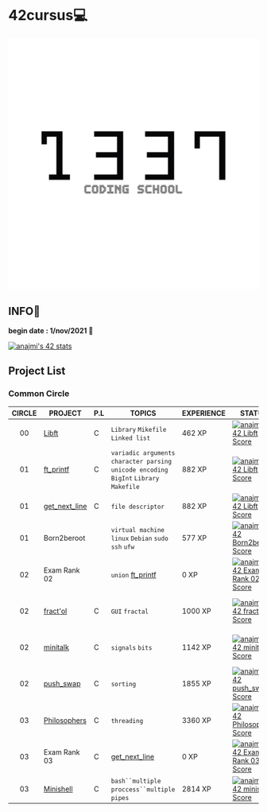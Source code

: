 # 42cursus💻

![1337](./image/README/1337.png)

## INFO👷

**begin date : 1/nov/2021 🎉**

[![anajmi's 42 stats](https://badge42.vercel.app/api/v2/cl1ppbv93001109l22479z7th/stats?cursusId=21&coalitionId=80)](https://github.com/JaeSeoKim/badge42)

## Project List
### Common Circle

| CIRCLE | PROJECT | P.L | TOPICS | EXPERIENCE | STATUS | COMPLETION | DOCUMENTS |
| :----: | -------- | ---------- | ------ | ------------------ | -------- | ------ | ------ |
|	00	|	[Libft](https://github.com/NajmiAchraf/Libft/tree/6dc22a9394736760322b70a53903e276faea31ae)	|	C	|	`Library` `Mikefile` `Linked list`	|	462 XP	|	[![anajmi's 42 Libft Score](https://badge42.vercel.app/api/v2/cl1ppbv93001109l22479z7th/project/2398186)](https://github.com/JaeSeoKim/badge42)	|	21-11-2021	|	[fr subject Libft](./Subjects/fr.subject.Libft.pdf)	|
|	01	|	[ft_printf](https://github.com/NajmiAchraf/ft_printf/tree/001ad1eb375ff0d9d3a804961c307b4ce5e6a0f1)	|	C	|	`variadic arguments` `character parsing` `unicode encoding` `BigInt` `Library` `Makefile`	|	882 XP	|	[![anajmi's 42 Libft Score](https://badge42.vercel.app/api/v2/cl1ppbv93001109l22479z7th/project/2398186)](https://github.com/JaeSeoKim/badge42)	|	29-11-2021	|	[fr subject ft_printf](./Subjects/fr.subject.ft_printf.pdf)	|
|	01	|	[get_next_line](https://github.com/NajmiAchraf/get_next_line/tree/c61f30b1c2129e628578ef61cb19ad21da5db726)	|	C	|	`file descriptor`	|	882 XP	|	[![anajmi's 42 Libft Score](https://badge42.vercel.app/api/v2/cl1ppbv93001109l22479z7th/project/2398186)](https://github.com/JaeSeoKim/badge42) |	05-12-2021	|	[en subject GetNextLine](./Subjects/en.subject.GetNextLine.pdf)	|
|	01	|	Born2beroot	|		| `virtual machine` `linux` `Debian`  `sudo` `ssh` `ufw` |	577 XP	|	[![anajmi's 42 Born2beroot Score](https://badge42.vercel.app/api/v2/cl1ppbv93001109l22479z7th/project/2430778)](https://github.com/JaeSeoKim/badge42)	|	13-12-2021	|	[fr subject Born2beRoot](./Subjects/fr.subject.Born2beRoot.pdf)	|
|	02	|	Exam Rank 02	|		| `union`  [ft_printf](https://github.com/NajmiAchraf/ft_printf/tree/001ad1eb375ff0d9d3a804961c307b4ce5e6a0f1) |	0 XP	|	[![anajmi's 42 Exam Rank 02 Score](https://badge42.vercel.app/api/v2/cl1ppbv93001109l22479z7th/project/2442524)](https://github.com/JaeSeoKim/badge42)	|	17-12-2021	|		|
|	02	|	[fract'ol](https://github.com/NajmiAchraf/fract-ol/tree/4eb38f090e82451f80e0161af1a678d380b59596)	| C | `GUI` `fractal` |	1000 XP	|	[![anajmi's 42 fract-ol Score](https://badge42.vercel.app/api/v2/cl1ppbv93001109l22479z7th/project/2444351)](https://github.com/JaeSeoKim/badge42)	|	13-03-2022	| [fr subject fract'ol](./Subjects/fr.subject.fract-ol.pdf) [en subject fract'ol](./Subjects/en.subject.fract-ol.pdf) |
|	02	|	[minitalk](https://github.com/NajmiAchraf/minitalk/tree/cdd40fdc3d58a9b0d8186b6da1bc9a027b32b8b2)	| C    | `signals` `bits` |	1142 XP	|	[![anajmi's 42 minitalk Score](https://badge42.vercel.app/api/v2/cl1ppbv93001109l22479z7th/project/2499735)](https://github.com/JaeSeoKim/badge42)	|	18-02-2022	| [fr subject minitalk](./Subjects/fr.subject.minitalk.pdf) [en subject minitalk](./Subjects/en.subject.minitalk.pdf) |
|	02	|	[push_swap](https://github.com/NajmiAchraf/push_swap/tree/ef382fbe6a3cbce63e6a594dbc5cc50d664b2ddb)	| C | `sorting` |	1855 XP	|	[![anajmi's 42 push_swap Score](https://badge42.vercel.app/api/v2/cl1ppbv93001109l22479z7th/project/2508488)](https://github.com/JaeSeoKim/badge42)	|	18-03-2022	| [en subject Push_Swap](./Subjects/en.subject.Push_Swap.pdf) |
|	03	|	[Philosophers](https://github.com/NajmiAchraf/Philosophers/tree/30f9fa968367dd0dce32c56c7fa487197cd9c10d)	| C | `threading` |	3360 XP	|	[![anajmi's 42 Philosophers Score](https://badge42.vercel.app/api/v2/cl1ppbv93001109l22479z7th/project/2542637)](https://github.com/JaeSeoKim/badge42)	| 15-04-2022 | [fr subject Philosophers](./Subjects/fr.subject.Philosophers.pdf) |
|	03	|	Exam Rank 03	| C | [get_next_line](https://github.com/NajmiAchraf/get_next_line/tree/c61f30b1c2129e628578ef61cb19ad21da5db726) |	0 XP	|	[![anajmi's 42 Exam Rank 03 Score](https://badge42.vercel.app/api/v2/cl1ppbv93001109l22479z7th/project/2592166)](https://github.com/JaeSeoKim/badge42)	| 18-05-2022 | |
|	03	|	[Minishell](https://github.com/NajmiAchraf/minishell/tree/1e590e80b61a7a2d292a4804214a566ca4211cae)	| C | `bash``multiple proccess``multiple pipes` |	2814 XP	|	[![anajmi's 42 minishell Score](https://badge42.vercel.app/api/v2/cl1ppbv93001109l22479z7th/project/2564146)](https://github.com/JaeSeoKim/badge42)	| 04-10-2022 | [en subject Minishell](./Subjects/en.subject.minishell.pdf) |
